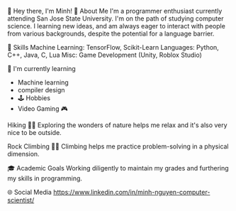👋 Hey there, I'm Minh!
🤖 About Me
I'm a programmer enthusiast currently attending San Jose State University. I'm on the path of studying computer science. I learning new ideas, and am always eager to interact with people from various backgrounds, despite the potential for a language barrier.

🧠 Skills
Machine Learning: TensorFlow, Scikit-Learn
Languages: Python, C++, Java, C, Lua
Misc: Game Development (Unity, Roblox Studio)

🌱 I'm currently learning
- Machine learning
- compiler design
- 🕹️ Hobbies
- Video Gaming 🎮

Hiking 👨‍🦯
Exploring the wonders of nature helps me relax and it's also very nice to be outside.

Rock Climbing 🧗‍♂️
Climbing helps me practice problem-solving in a physical dimension.

🎓 Academic Goals
Working diligently to maintain my grades and furthering my skills in programming.

🌐 Social Media
https://www.linkedin.com/in/minh-nguyen-computer-scientist/
